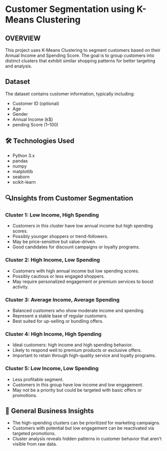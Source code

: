 # Customer Segmentation using K-Means Clustering
## OVERVIEW
This project uses K-Means Clustering to segment customers based on their Annual Income and Spending Score. The goal is to group customers into distinct clusters that exhibit similar shopping patterns for better targeting and analysis.

## Dataset
The dataset contains customer information, typically including:

- Customer ID (optional)
- Age
-  Gender
-  Annual Income (k$)
-  pending Score (1–100)

## 🛠️ Technologies Used

- Python 3.x
- pandas
- numpy
- matplotlib
- seaborn
- scikit-learn
  

 ##  🔍Insights from Customer Segmentation
 ### Cluster 1: Low Income, High Spending

- Customers in this cluster have low annual income but high spending scores.
- Possibly younger shoppers or trend-followers.
- May be price-sensitive but value-driven.
- Good candidates for discount campaigns or loyalty programs.

###  Cluster 2: High Income, Low Spending
  - Customers with high annual income but low spending scores.
  - Possibly cautious or less engaged shoppers.
  - May require personalized engagement or premium services to boost activity.
  
### Cluster 3: Average Income, Average Spending

  - Balanced customers who show moderate income and spending.
  - Represent a stable base of regular customers.
  - Best suited for up-selling or bundling offers.

### Cluster 4: High Income, High Spending
  - Ideal customers: high income and high spending behavior.
  - Likely to respond well to premium products or exclusive offers.
  - Important to retain through high-quality service and loyalty programs.
    
###  Cluster 5: Low Income, Low Spending
 - Less profitable segment.
 - Customers in this group have low income and low engagement.
 - May not be a priority but could be targeted with basic offers or promotions.

## 📌 General Business Insights
- The high-spending clusters can be prioritized for marketing campaigns.
- Customers with potential but low engagement can be reactivated via targeted promotions.
- Cluster analysis reveals hidden patterns in customer behavior that aren’t visible from raw data.




  
